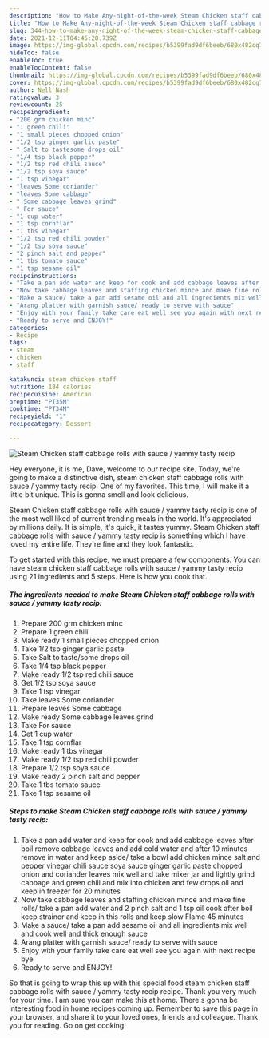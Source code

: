 ```yaml
---
description: "How to Make Any-night-of-the-week Steam Chicken staff cabbage rolls with sauce / yammy tasty recip"
title: "How to Make Any-night-of-the-week Steam Chicken staff cabbage rolls with sauce / yammy tasty recip"
slug: 344-how-to-make-any-night-of-the-week-steam-chicken-staff-cabbage-rolls-with-sauce-yammy-tasty-recip
date: 2021-12-11T04:45:28.739Z
image: https://img-global.cpcdn.com/recipes/b5399fad9df6beeb/680x482cq70/steam-chicken-staff-cabbage-rolls-with-sauce-yammy-tasty-recip-recipe-main-photo.jpg
hideToc: false
enableToc: true
enableTocContent: false
thumbnail: https://img-global.cpcdn.com/recipes/b5399fad9df6beeb/680x482cq70/steam-chicken-staff-cabbage-rolls-with-sauce-yammy-tasty-recip-recipe-main-photo.jpg
cover: https://img-global.cpcdn.com/recipes/b5399fad9df6beeb/680x482cq70/steam-chicken-staff-cabbage-rolls-with-sauce-yammy-tasty-recip-recipe-main-photo.jpg
author: Nell Nash
ratingvalue: 3
reviewcount: 25
recipeingredient:
- "200 grm chicken minc"
- "1 green chili"
- "1 small pieces chopped onion"
- "1/2 tsp ginger garlic paste"
- " Salt to tastesome drops oil"
- "1/4 tsp black pepper"
- "1/2 tsp red chili sauce"
- "1/2 tsp soya sauce"
- "1 tsp vinegar"
- "leaves Some coriander"
- "leaves Some cabbage"
- " Some cabbage leaves grind"
- " For sauce"
- "1 cup water"
- "1 tsp cornflar"
- "1 tbs vinegar"
- "1/2 tsp red chili powder"
- "1/2 tsp soya sauce"
- "2 pinch salt and pepper"
- "1 tbs tomato sauce"
- "1 tsp sesame oil"
recipeinstructions:
- "Take a pan add water and keep for cook and add cabbage leaves after boil remove cabbage leaves and add cold water and after 10 minutes remove in water and keep aside/ take a bowl add chicken mince salt and pepper vinegar chili sauce soya sauce ginger garlic paste chopped onion and coriander leaves mix well and take mixer jar and lightly grind cabbage and green chili and mix into chicken and few drops oil and keep in freezer for 20 minutes"
- "Now take cabbage leaves and staffing chicken mince and make fine rolls/ take a pan add water and 2 pinch salt and 1 tsp oil cook after boil keep strainer and keep in this rolls and keep slow Flame 45 minutes"
- "Make a sauce/ take a pan add sesame oil and all ingredients mix well and cook well and thick enough sauce"
- "Arang platter with garnish sauce/ ready to serve with sauce"
- "Enjoy with your family take care eat well see you again with next recipe bye"
- "Ready to serve and ENJOY!"
categories:
- Recipe
tags:
- steam
- chicken
- staff

katakunci: steam chicken staff 
nutrition: 184 calories
recipecuisine: American
preptime: "PT35M"
cooktime: "PT34M"
recipeyield: "1"
recipecategory: Dessert

---
```



![Steam Chicken staff cabbage rolls with sauce / yammy tasty recip](https://img-global.cpcdn.com/recipes/b5399fad9df6beeb/680x482cq70/steam-chicken-staff-cabbage-rolls-with-sauce-yammy-tasty-recip-recipe-main-photo.jpg)

Hey everyone, it is me, Dave, welcome to our recipe site. Today, we're going to make a distinctive dish, steam chicken staff cabbage rolls with sauce / yammy tasty recip. One of my favorites. This time, I will make it a little bit unique. This is gonna smell and look delicious.

Steam Chicken staff cabbage rolls with sauce / yammy tasty recip is one of the most well liked of current trending meals in the world. It's appreciated by millions daily. It is simple, it's quick, it tastes yummy. Steam Chicken staff cabbage rolls with sauce / yammy tasty recip is something which I have loved my entire life. They're fine and they look fantastic.




To get started with this recipe, we must prepare a few components. You can have steam chicken staff cabbage rolls with sauce / yammy tasty recip using 21 ingredients and 5 steps. Here is how you cook that.

<!--inarticleads1-->

##### The ingredients needed to make Steam Chicken staff cabbage rolls with sauce / yammy tasty recip:

1. Prepare 200 grm chicken minc
1. Prepare 1 green chili
1. Make ready 1 small pieces chopped onion
1. Take 1/2 tsp ginger garlic paste
1. Take  Salt to taste/some drops oil
1. Take 1/4 tsp black pepper
1. Make ready 1/2 tsp red chili sauce
1. Get 1/2 tsp soya sauce
1. Take 1 tsp vinegar
1. Take leaves Some coriander
1. Prepare leaves Some cabbage
1. Make ready  Some cabbage leaves grind
1. Take  For sauce
1. Get 1 cup water
1. Take 1 tsp cornflar
1. Make ready 1 tbs vinegar
1. Make ready 1/2 tsp red chili powder
1. Prepare 1/2 tsp soya sauce
1. Make ready 2 pinch salt and pepper
1. Take 1 tbs tomato sauce
1. Take 1 tsp sesame oil




<!--inarticleads2-->

##### Steps to make Steam Chicken staff cabbage rolls with sauce / yammy tasty recip:

1. Take a pan add water and keep for cook and add cabbage leaves after boil remove cabbage leaves and add cold water and after 10 minutes remove in water and keep aside/ take a bowl add chicken mince salt and pepper vinegar chili sauce soya sauce ginger garlic paste chopped onion and coriander leaves mix well and take mixer jar and lightly grind cabbage and green chili and mix into chicken and few drops oil and keep in freezer for 20 minutes
1. Now take cabbage leaves and staffing chicken mince and make fine rolls/ take a pan add water and 2 pinch salt and 1 tsp oil cook after boil keep strainer and keep in this rolls and keep slow Flame 45 minutes
1. Make a sauce/ take a pan add sesame oil and all ingredients mix well and cook well and thick enough sauce
1. Arang platter with garnish sauce/ ready to serve with sauce
1. Enjoy with your family take care eat well see you again with next recipe bye
1. Ready to serve and ENJOY!



So that is going to wrap this up with this special food steam chicken staff cabbage rolls with sauce / yammy tasty recip recipe. Thank you very much for your time. I am sure you can make this at home. There's gonna be interesting food in home recipes coming up. Remember to save this page in your browser, and share it to your loved ones, friends and colleague. Thank you for reading. Go on get cooking!
